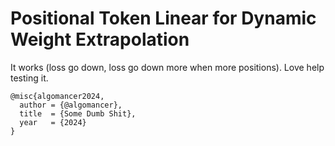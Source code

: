 # Positional Token Linear for Dynamic Weight Extrapolation

It works (loss go down, loss go down more when more positions). Love help testing it.

```
@misc{algomancer2024,
  author = {@algomancer},
  title  = {Some Dumb Shit},
  year   = {2024}
}
```
